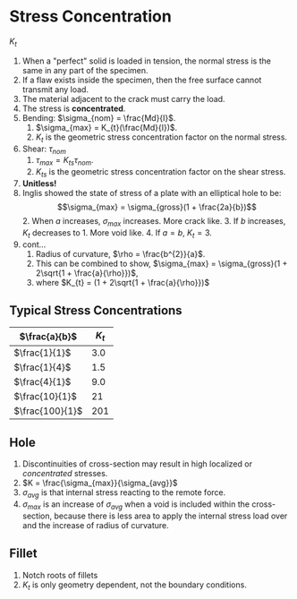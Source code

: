 # Stress Concentration

$K_{t}$

1. When a "perfect" solid is loaded in tension, the normal stress is the same in any part of the specimen.
2. If a flaw exists inside the specimen, then the free surface cannot transmit any load.
3. The material adjacent to the crack must carry the load.
4. The stress is **concentrated**.
5. Bending: $\sigma_{nom} = \frac{Md}{I}$.
   1. $\sigma_{max} = K_{t}(\frac{Md}{I})$.
   2. $K_{t}$ is the geometric stress concentration factor on the normal stress.
6. Shear: $\tau_{nom}$
   1. $\tau_{max} = K_{ts}\tau_{nom}$.
   2. $K_{ts}$ is the geometric stress concentration factor on the shear stress.
7. **Unitless!**
8. Inglis showed the state of stress of a plate with an elliptical hole to be: $$\sigma_{max} = \sigma_{gross}(1 + \frac{2a}{b})$$
   2. When $a$ increases, $\sigma_{max}$ increases. More crack like.
   3. If $b$ increases, $K_{t}$ decreases to $1$. More void like.
   4. If $a = b$, $K_{t} = 3$.
9. cont...
   1. Radius of curvature, $\rho = \frac{b^{2}}{a}$.
   2. This can be combined to show, $\sigma_{max} = \sigma_{gross}(1 + 2\sqrt{1 + \frac{a}{\rho}})$,
   3. where $K_{t} = (1 + 2\sqrt{1 + \frac{a}{\rho}})$



## Typical Stress Concentrations

$\frac{a}{b}$ | $K_{t}$
-|-
$\frac{1}{1}$ | 3.0
$\frac{1}{4}$ | 1.5
$\frac{4}{1}$ | 9.0
$\frac{10}{1}$ | 21
$\frac{100}{1}$ | 201



## Hole
1. Discontinuities of cross-section may result in high localized or _concentrated_ stresses.
2. $K = \frac{\sigma_{max}}{\sigma_{avg}}$
3. $\sigma_{avg}$ is that internal stress reacting to the remote force. 
4. $\sigma_{max}$ is an increase of $\sigma_{avg}$ when a void is included within the cross-section, because there is less area to apply the internal stress load over and the increase of radius of curvature.



## Fillet
1. Notch roots of fillets
2. $K_{t}$ is only geometry dependent, not the boundary conditions.